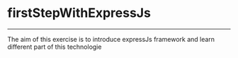 # firstStepWithExpressJs
---

The aim of this exercise is to introduce expressJs framework and learn different part of this technologie